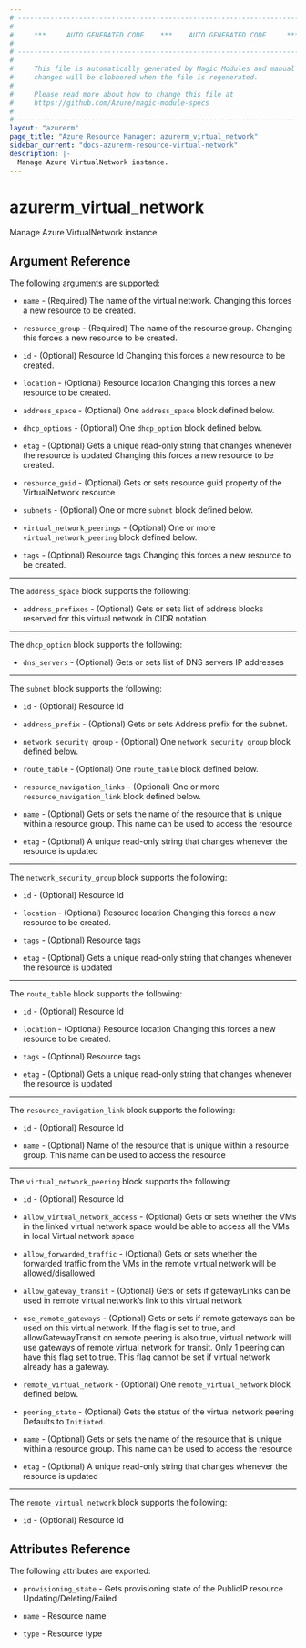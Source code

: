 ```yaml
---
# ----------------------------------------------------------------------------
#
#     ***     AUTO GENERATED CODE    ***    AUTO GENERATED CODE     ***
#
# ----------------------------------------------------------------------------
#
#     This file is automatically generated by Magic Modules and manual
#     changes will be clobbered when the file is regenerated.
#
#     Please read more about how to change this file at
#     https://github.com/Azure/magic-module-specs
#
# ----------------------------------------------------------------------------
layout: "azurerm"
page_title: "Azure Resource Manager: azurerm_virtual_network"
sidebar_current: "docs-azurerm-resource-virtual-network"
description: |-
  Manage Azure VirtualNetwork instance.
---
```


# azurerm_virtual_network

Manage Azure VirtualNetwork instance.


## Argument Reference

The following arguments are supported:

* `name` - (Required) The name of the virtual network. Changing this forces a new resource to be created.

* `resource_group` - (Required) The name of the resource group. Changing this forces a new resource to be created.

* `id` - (Optional) Resource Id Changing this forces a new resource to be created.

* `location` - (Optional) Resource location Changing this forces a new resource to be created.

* `address_space` - (Optional) One `address_space` block defined below.

* `dhcp_options` - (Optional) One `dhcp_option` block defined below.

* `etag` - (Optional) Gets a unique read-only string that changes whenever the resource is updated Changing this forces a new resource to be created.

* `resource_guid` - (Optional) Gets or sets resource guid property of the VirtualNetwork resource

* `subnets` - (Optional) One or more `subnet` block defined below.

* `virtual_network_peerings` - (Optional) One or more `virtual_network_peering` block defined below.

* `tags` - (Optional) Resource tags Changing this forces a new resource to be created.

---

The `address_space` block supports the following:

* `address_prefixes` - (Optional) Gets or sets list of address blocks reserved for this virtual network in CIDR notation

---

The `dhcp_option` block supports the following:

* `dns_servers` - (Optional) Gets or sets list of DNS servers IP addresses

---

The `subnet` block supports the following:

* `id` - (Optional) Resource Id

* `address_prefix` - (Optional) Gets or sets Address prefix for the subnet.

* `network_security_group` - (Optional) One `network_security_group` block defined below.

* `route_table` - (Optional) One `route_table` block defined below.

* `resource_navigation_links` - (Optional) One or more `resource_navigation_link` block defined below.

* `name` - (Optional) Gets or sets the name of the resource that is unique within a resource group. This name can be used to access the resource

* `etag` - (Optional) A unique read-only string that changes whenever the resource is updated


---

The `network_security_group` block supports the following:

* `id` - (Optional) Resource Id

* `location` - (Optional) Resource location Changing this forces a new resource to be created.

* `tags` - (Optional) Resource tags

* `etag` - (Optional) Gets a unique read-only string that changes whenever the resource is updated

---

The `route_table` block supports the following:

* `id` - (Optional) Resource Id

* `location` - (Optional) Resource location Changing this forces a new resource to be created.

* `tags` - (Optional) Resource tags

* `etag` - (Optional) Gets a unique read-only string that changes whenever the resource is updated

---

The `resource_navigation_link` block supports the following:

* `id` - (Optional) Resource Id

* `name` - (Optional) Name of the resource that is unique within a resource group. This name can be used to access the resource

---

The `virtual_network_peering` block supports the following:

* `id` - (Optional) Resource Id

* `allow_virtual_network_access` - (Optional) Gets or sets whether the VMs in the linked virtual network space would be able to access all the VMs in local Virtual network space

* `allow_forwarded_traffic` - (Optional) Gets or sets whether the forwarded traffic from the VMs in the remote virtual network will be allowed/disallowed

* `allow_gateway_transit` - (Optional) Gets or sets if gatewayLinks can be used in remote virtual network’s link to this virtual network

* `use_remote_gateways` - (Optional) Gets or sets if remote gateways can be used on this virtual network. If the flag is set to true, and allowGatewayTransit on remote peering is also true, virtual network will use gateways of remote virtual network for transit. Only 1 peering can have this flag set to true. This flag cannot be set if virtual network already has a gateway.

* `remote_virtual_network` - (Optional) One `remote_virtual_network` block defined below.

* `peering_state` - (Optional) Gets the status of the virtual network peering Defaults to `Initiated`.

* `name` - (Optional) Gets or sets the name of the resource that is unique within a resource group. This name can be used to access the resource

* `etag` - (Optional) A unique read-only string that changes whenever the resource is updated


---

The `remote_virtual_network` block supports the following:

* `id` - (Optional) Resource Id

## Attributes Reference

The following attributes are exported:

* `provisioning_state` - Gets provisioning state of the PublicIP resource Updating/Deleting/Failed

* `name` - Resource name

* `type` - Resource type
